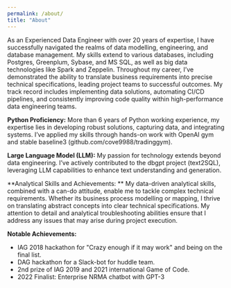 ```yaml
---
permalink: /about/
title: "About"
---
```


As an Experienced Data Engineer with over 20 years of expertise, I have successfully navigated the realms of data modelling, engineering, and database management. My skills extend to various databases, including Postgres, Greenplum, Sybase, and MS SQL, as well as big data technologies like Spark and Zeppelin. Throughout my career, I’ve demonstrated the ability to translate business requirements into precise technical specifications, leading project teams to successful outcomes. My track record includes implementing data solutions, automating CI/CD pipelines, and consistently improving code quality within high-performance data engineering teams.

**Python Proficiency:**
More than 6 years of Python working experience, my expertise lies in developing robust solutions, capturing data, and integrating systems. I’ve applied my skills through hands-on work with OpenAI gym and stable baseline3 (github.com/cove9988/tradinggym).

**Large Language Model (LLM):** 
My passion for technology extends beyond data engineering. I’ve actively contributed to the dbgpt project (text2SQL), leveraging LLM capabilities to enhance text understanding and generation.

**Analytical Skills and Achievements: **
My data-driven analytical skills, combined with a can-do attitude, enable me to tackle complex technical requirements. Whether its business process modelling or mapping, I thrive on translating abstract concepts into clear technical specifications. My attention to detail and analytical troubleshooting abilities ensure that I address any issues that may arise during project execution.

**Notable Achievements:**
- IAG 2018 hackathon for "Crazy enough if it may work" and being on the final list.
- DAG hackathon for a Slack-bot for huddle team.
- 2nd prize of IAG 2019 and 2021 international Game of Code.
- 2022 Finalist: Enterprise NRMA chatbot with GPT-3

